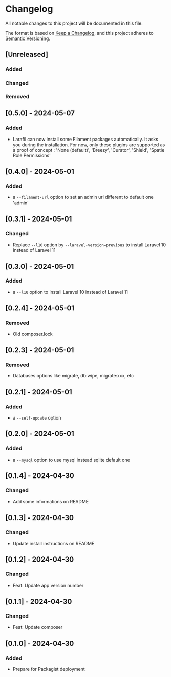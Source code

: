 # Changelog

All notable changes to this project will be documented in this file.

The format is based on [Keep a Changelog](https://keepachangelog.com/en/1.1.0/),
and this project adheres to [Semantic Versioning](https://semver.org/spec/v2.0.0.html).

## [Unreleased]

### Added

### Changed

### Removed

## [0.5.0] - 2024-05-07

### Added 

- Larafil can now install some Filament packages automatically. It asks you during the installation. For now, only these plugins are supported as a proof of concept : 'None (default)', 'Breezy', 'Curator', 'Shield', 'Spatie Role Permissions'

## [0.4.0] - 2024-05-01

### Added 

- a `--filament-url` option to set an admin url different to default one 'admin'

## [0.3.1] - 2024-05-01

### Changed 

- Replace `--l10` option by `--laravel-version=previous` to install Laravel 10 instead of Laravel 11

## [0.3.0] - 2024-05-01

### Added 

- a `--l10` option to install Laravel 10 instead of Laravel 11

## [0.2.4] - 2024-05-01

### Removed

- Old composer.lock

## [0.2.3] - 2024-05-01

### Removed

- Databases options like migrate, db:wipe, migrate:xxx, etc

## [0.2.1] - 2024-05-01

### Added

- a `--self-update` option

## [0.2.0] - 2024-05-01

### Added

- a `--mysql` option to use mysql instead sqlite default one

## [0.1.4] - 2024-04-30

### Changed

- Add some informations on README

## [0.1.3] - 2024-04-30

### Changed

- Update install instructions on README

## [0.1.2] - 2024-04-30

### Changed

- Feat: Update app version number

## [0.1.1] - 2024-04-30

### Changed

- Feat: Update composer

## [0.1.0] - 2024-04-30

### Added

- Prepare for Packagist deployment

